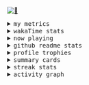 [![🐙](https://hits.seeyoufarm.com/api/count/incr/badge.svg?url=https%3A%2F%2Fgithub.com%2Fktnkk%2Fhit-counter&count_bg=%23070707&title_bg=%23070707&icon=&icon_color=%23E7E7E7&title=visitors&edge_flat=true)](https://hits.seeyoufarm.com)

<details>
  <summary> <samp>my metrics</samp></summary>
  
  <br>
  
 ![🐳](https://github.com/kkhys/kkhys/blob/main/github-metrics.svg)
  
  ***
</details>

<details>
  <summary> <samp>wakaTime stats</samp></summary>
  
  <br>
  
<!--START_SECTION:waka-->
![Code Time](http://img.shields.io/badge/Code%20Time-2%2C428%20hrs%2019%20mins-blue)

**🐱 My GitHub Data** 

> 📦 5.0 MB Used in GitHub's Storage 
 > 
> 🏆 233 Contributions in the Year 2024
 > 
> 💼 Opted to Hire
 > 
> 📜 9 Public Repositories 
 > 
> 🔑 23 Private Repositories 
 > 
**I'm an Early 🐤** 

```text
🌞 Morning                4740 commits        █████████░░░░░░░░░░░░░░░░   36.13 % 
🌆 Daytime                2781 commits        █████░░░░░░░░░░░░░░░░░░░░   21.20 % 
🌃 Evening                4228 commits        ████████░░░░░░░░░░░░░░░░░   32.22 % 
🌙 Night                  1372 commits        ███░░░░░░░░░░░░░░░░░░░░░░   10.46 % 
```
📅 **I'm Most Productive on Monday** 

```text
Monday                   2059 commits        ████░░░░░░░░░░░░░░░░░░░░░   15.69 % 
Tuesday                  1923 commits        ████░░░░░░░░░░░░░░░░░░░░░   14.66 % 
Wednesday                1898 commits        ████░░░░░░░░░░░░░░░░░░░░░   14.47 % 
Thursday                 1902 commits        ████░░░░░░░░░░░░░░░░░░░░░   14.50 % 
Friday                   1868 commits        ████░░░░░░░░░░░░░░░░░░░░░   14.24 % 
Saturday                 1719 commits        ███░░░░░░░░░░░░░░░░░░░░░░   13.10 % 
Sunday                   1752 commits        ███░░░░░░░░░░░░░░░░░░░░░░   13.35 % 
```


📊 **This Week I Spent My Time On** 

```text
🕑︎ Time Zone: Asia/Tokyo

💬 Programming Languages: 
Other                    50 hrs 27 mins      █████████████████░░░░░░░░   68.85 % 
TypeScript               13 hrs 29 mins      █████░░░░░░░░░░░░░░░░░░░░   18.40 % 
Java                     3 hrs 2 mins        █░░░░░░░░░░░░░░░░░░░░░░░░   04.16 % 
MDX                      2 hrs 12 mins       █░░░░░░░░░░░░░░░░░░░░░░░░   03.02 % 
HTML                     1 hr 13 mins        ░░░░░░░░░░░░░░░░░░░░░░░░░   01.67 % 

🔥 Editors: 
Chrome                   50 hrs 27 mins      █████████████████░░░░░░░░   68.85 % 
WebStorm                 16 hrs 11 mins      ██████░░░░░░░░░░░░░░░░░░░   22.10 % 
Intellijidea             6 hrs 36 mins       ██░░░░░░░░░░░░░░░░░░░░░░░   09.02 % 
DataGrip                 1 min               ░░░░░░░░░░░░░░░░░░░░░░░░░   00.03 % 

💻 Operating System: 
Mac                      73 hrs 17 mins      █████████████████████████   100.00 % 
```


 Last Updated on 2024/01/18 18:36:42 UTC
<!--END_SECTION:waka-->
  
  ***
</details>


<details>
  <summary> <samp>now playing</samp></summary>
  
  <br>
 
 [![🐟](https://spotify-github-profile.vercel.app/api/view?uid=31ryofms4dnv7mrohhepo4c4zgqu&cover_image=true&theme=default&show_offline=false&background_color=121212&bar_color=53b14f&bar_color_cover=false)](https://open.spotify.com/user/31ryofms4dnv7mrohhepo4c4zgqu)
  
  ***
</details>

<details>
  <summary> <samp>github readme stats</samp></summary>
  
  <br>
  
 <p align="left"> 
  <img alt="🐠" src="https://github-readme-stats.vercel.app/api?username=kkhys&count_private=true&show_icons=true&theme=dark&include_all_commits=true" />
  <img alt="🐟" src="https://github-readme-stats.vercel.app/api/top-langs/?username=kkhys&layout=compact&theme=dark&langs_count=10&hide=HTML,CSS,SCSS" />
</p>
  
  ***
</details>

<details>
  <summary> <samp>profile trophies</samp></summary>
  
  <br>
  
  [![🐬](https://github-profile-trophy.vercel.app/?username=kkhys&rank=SECRET,SSS,SS,S,AAA,AA,A&theme=darkhub&row=1&margin-w=10&no-bg=true)](https://github.com/ryo-ma/github-profile-trophy)
  
  ***
</details>

<details>
  <summary> <samp>summary cards</samp></summary>
  
  <br>
  
  ![🐋](https://github-profile-summary-cards.vercel.app/api/cards/profile-details?username=kkhys&theme=github_dark)
  ![🦑](https://github-profile-summary-cards.vercel.app/api/cards/repos-per-language?username=kkhys&theme=github_dark)
  ![🦭](https://github-profile-summary-cards.vercel.app/api/cards/most-commit-language?username=kkhys&theme=github_dark)
  ![🦀](https://github-profile-summary-cards.vercel.app/api/cards/stats?username=kkhys&theme=github_dark)
  ![🦈](https://github-profile-summary-cards.vercel.app/api/cards/productive-time?username=kkhys&theme=github_dark)
  
  ***
</details>

<details>
  <summary> <samp>streak stats</samp></summary>
  
  <br>
  
  [![🐠](http://github-readme-streak-stats.herokuapp.com?user=kkhys&theme=dark)](https://git.io/streak-stats)
  
  ***
</details>

<details>
  <summary> <samp>activity graph</samp></summary>
  
  <br>
  
  [![🐡](https://github-readme-activity-graph.vercel.app/graph?username=kkhys&theme=xcode)](https://github.com/ashutosh00710/github-readme-activity-graph)
  
  ***
</details>
